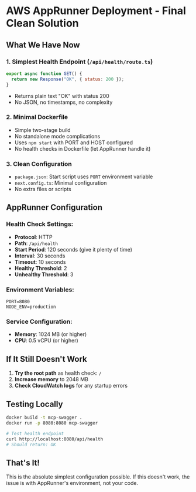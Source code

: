 # AWS AppRunner Deployment - Final Clean Solution

## What We Have Now

### 1. **Simplest Health Endpoint** (`/api/health/route.ts`)

```javascript
export async function GET() {
  return new Response("OK", { status: 200 });
}
```

- Returns plain text "OK" with status 200
- No JSON, no timestamps, no complexity

### 2. **Minimal Dockerfile**

- Simple two-stage build
- No standalone mode complications
- Uses `npm start` with PORT and HOST configured
- No health checks in Dockerfile (let AppRunner handle it)

### 3. **Clean Configuration**

- `package.json`: Start script uses `PORT` environment variable
- `next.config.ts`: Minimal configuration
- No extra files or scripts

## AppRunner Configuration

### Health Check Settings:

- **Protocol**: HTTP
- **Path**: `/api/health`
- **Start Period**: 120 seconds (give it plenty of time)
- **Interval**: 30 seconds
- **Timeout**: 10 seconds
- **Healthy Threshold**: 2
- **Unhealthy Threshold**: 3

### Environment Variables:

```
PORT=8080
NODE_ENV=production
```

### Service Configuration:

- **Memory**: 1024 MB (or higher)
- **CPU**: 0.5 vCPU (or higher)

## If It Still Doesn't Work

1. **Try the root path** as health check: `/`
2. **Increase memory** to 2048 MB
3. **Check CloudWatch logs** for any startup errors

## Testing Locally

```bash
docker build -t mcp-swagger .
docker run -p 8080:8080 mcp-swagger

# Test health endpoint
curl http://localhost:8080/api/health
# Should return: OK
```

## That's It!

This is the absolute simplest configuration possible. If this doesn't work, the issue is with AppRunner's environment, not your code.
